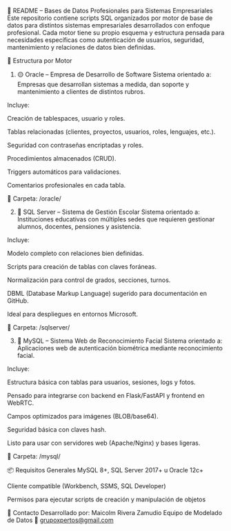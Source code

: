 📘 README – Bases de Datos Profesionales para Sistemas Empresariales
Este repositorio contiene scripts SQL organizados por motor de base de datos para distintos sistemas empresariales desarrollados con enfoque profesional. Cada motor tiene su propio esquema y estructura pensada para necesidades específicas como autenticación de usuarios, seguridad, mantenimiento y relaciones de datos bien definidas.

🧩 Estructura por Motor
1. 🟡 Oracle – Empresa de Desarrollo de Software
Sistema orientado a:
Empresas que desarrollan sistemas a medida, dan soporte y mantenimiento a clientes de distintos rubros.

Incluye:

Creación de tablespaces, usuario y roles.

Tablas relacionadas (clientes, proyectos, usuarios, roles, lenguajes, etc.).

Seguridad con contraseñas encriptadas y roles.

Procedimientos almacenados (CRUD).

Triggers automáticos para validaciones.

Comentarios profesionales en cada tabla.

📂 Carpeta: /oracle/

2. 🔵 SQL Server – Sistema de Gestión Escolar
Sistema orientado a:
Instituciones educativas con múltiples sedes que requieren gestionar alumnos, docentes, pensiones y asistencia.

Incluye:

Modelo completo con relaciones bien definidas.

Scripts para creación de tablas con claves foráneas.

Normalización para control de grados, secciones, turnos.

DBML (Database Markup Language) sugerido para documentación en GitHub.

Ideal para despliegues en entornos Microsoft.

📂 Carpeta: /sqlserver/

3. 🔴 MySQL – Sistema Web de Reconocimiento Facial
Sistema orientado a:
Aplicaciones web de autenticación biométrica mediante reconocimiento facial.

Incluye:

Estructura básica con tablas para usuarios, sesiones, logs y fotos.

Pensado para integrarse con backend en Flask/FastAPI y frontend en WebRTC.

Campos optimizados para imágenes (BLOB/base64).

Seguridad básica con claves hash.

Listo para usar con servidores web (Apache/Nginx) y bases ligeras.

📂 Carpeta: /mysql/

📦 Requisitos Generales
MySQL 8+, SQL Server 2017+ u Oracle 12c+

Cliente compatible (Workbench, SSMS, SQL Developer)

Permisos para ejecutar scripts de creación y manipulación de objetos

📧 Contacto
Desarrollado por: Maicolm Rivera Zamudio
Equipo de Modelado de Datos
📨 grupoxpertos@gmail.com
